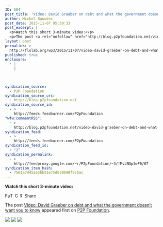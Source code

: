 ```yaml
---
ID: 584
post_title: 'Video: David Graeber on debt and what the government doesn’t want you to know'
author: Michel Bauwens
post_date: 2015-11-07 05:30:33
post_excerpt: |
  <p>Watch this short 3-minute video:</p>
  <p>The post <a rel="nofollow" href="http://blog.p2pfoundation.net/video-david-graeber-on-debt-and-what-the-government-doesnt-want-you-to-know/2015/11/07">Video: David Graeber on debt and what the government doesn&rsquo;t want you to know</a> appeared first on <a rel="nofollow" href="http://blog.p2pfoundation.net/">P2P Foundation</a>.</p>
layout: post
permalink: >
  http://flolab.org/wp3/2015/11/07/video-david-graeber-on-debt-and-what-the-government-doesnt-want-you-to-know/
published: true
enclosure:
  - |
    |
        
        
        
syndication_source:
  - P2P Foundation
syndication_source_uri:
  - http://blog.p2pfoundation.net
syndication_source_id:
  - >
    http://feeds.feedburner.com/P2pFoundation
"wfw:commentRSS":
  - >
    http://blog.p2pfoundation.net/video-david-graeber-on-debt-and-what-the-government-doesnt-want-you-to-know/2015/11/07/feed
syndication_feed:
  - >
    http://feeds.feedburner.com/P2pFoundation
syndication_feed_id:
  - "2"
syndication_permalink:
  - >
    http://feedproxy.google.com/~r/P2pFoundation/~3/fMvLNGp1wF0/07
syndication_item_hash:
  - 7561a74452e56b81e75d030b98f9c5ac
---
```

**Watch this short 3-minute video:**



<a class="a2a_button_facebook" href="http://www.addtoany.com/add_to/facebook?linkurl=http%3A%2F%2Fblog.p2pfoundation.net%2Fvideo-david-graeber-on-debt-and-what-the-government-doesnt-want-you-to-know%2F2015%2F11%2F07&linkname=Video%3A%20David%20Graeber%20on%20debt%20and%20what%20the%20government%20doesn%E2%80%99t%20want%20you%20to%20know" title="Facebook" rel="nofollow"><img src="http://blog.p2pfoundation.net/wp-content/plugins/add-to-any/icons/facebook.png" width="16" height="16" alt="Facebook" /></a><a class="a2a_button_twitter" href="http://www.addtoany.com/add_to/twitter?linkurl=http%3A%2F%2Fblog.p2pfoundation.net%2Fvideo-david-graeber-on-debt-and-what-the-government-doesnt-want-you-to-know%2F2015%2F11%2F07&linkname=Video%3A%20David%20Graeber%20on%20debt%20and%20what%20the%20government%20doesn%E2%80%99t%20want%20you%20to%20know" title="Twitter" rel="nofollow"><img src="http://blog.p2pfoundation.net/wp-content/plugins/add-to-any/icons/twitter.png" width="16" height="16" alt="Twitter" /></a><a class="a2a_button_google_plus" href="http://www.addtoany.com/add_to/google_plus?linkurl=http%3A%2F%2Fblog.p2pfoundation.net%2Fvideo-david-graeber-on-debt-and-what-the-government-doesnt-want-you-to-know%2F2015%2F11%2F07&linkname=Video%3A%20David%20Graeber%20on%20debt%20and%20what%20the%20government%20doesn%E2%80%99t%20want%20you%20to%20know" title="Google+" rel="nofollow"><img src="http://blog.p2pfoundation.net/wp-content/plugins/add-to-any/icons/google_plus.png" width="16" height="16" alt="Google+" /></a><a class="a2a_button_reddit" href="http://www.addtoany.com/add_to/reddit?linkurl=http%3A%2F%2Fblog.p2pfoundation.net%2Fvideo-david-graeber-on-debt-and-what-the-government-doesnt-want-you-to-know%2F2015%2F11%2F07&linkname=Video%3A%20David%20Graeber%20on%20debt%20and%20what%20the%20government%20doesn%E2%80%99t%20want%20you%20to%20know" title="Reddit" rel="nofollow"><img src="http://blog.p2pfoundation.net/wp-content/plugins/add-to-any/icons/reddit.png" width="16" height="16" alt="Reddit" /></a><a class="a2a_dd a2a_target addtoany_share_save" href="https://www.addtoany.com/share#url=http%3A%2F%2Fblog.p2pfoundation.net%2Fvideo-david-graeber-on-debt-and-what-the-government-doesnt-want-you-to-know%2F2015%2F11%2F07&title=Video%3A%20David%20Graeber%20on%20debt%20and%20what%20the%20government%20doesn%E2%80%99t%20want%20you%20to%20know" id="wpa2a_2"><img src="http://blog.p2pfoundation.net/wp-content/plugins/add-to-any/share_save_120_16.png" width="120" height="16" alt="Share" /></a>

The post <a rel="nofollow" href="http://blog.p2pfoundation.net/video-david-graeber-on-debt-and-what-the-government-doesnt-want-you-to-know/2015/11/07">Video: David Graeber on debt and what the government doesn’t want you to know</a> appeared first on <a rel="nofollow" href="http://blog.p2pfoundation.net/">P2P Foundation</a>.

<div class="feedflare">
  <a href="http://feeds.feedburner.com/~ff/P2pFoundation?a=fMvLNGp1wF0:XaO6OQ8czeA:7Q72WNTAKBA"><img src="http://feeds.feedburner.com/~ff/P2pFoundation?d=7Q72WNTAKBA" border="0" /></img></a> <a href="http://feeds.feedburner.com/~ff/P2pFoundation?a=fMvLNGp1wF0:XaO6OQ8czeA:D7DqB2pKExk"><img src="http://feeds.feedburner.com/~ff/P2pFoundation?i=fMvLNGp1wF0:XaO6OQ8czeA:D7DqB2pKExk" border="0" /></img></a> <a href="http://feeds.feedburner.com/~ff/P2pFoundation?a=fMvLNGp1wF0:XaO6OQ8czeA:2mJPEYqXBVI"><img src="http://feeds.feedburner.com/~ff/P2pFoundation?d=2mJPEYqXBVI" border="0" /></img></a>
</div>

<img src="http://feeds.feedburner.com/~r/P2pFoundation/~4/fMvLNGp1wF0" height="1" width="1" alt="" />